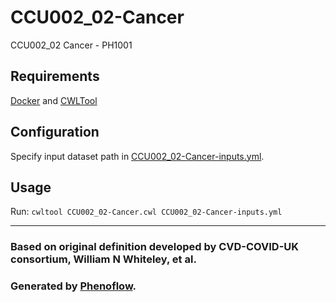 # CCU002_02-Cancer

CCU002_02 Cancer - PH1001

## Requirements

[Docker](https://docs.docker.com/install/) and [CWLTool](https://github.com/common-workflow-language/cwltool#install)

## Configuration

Specify input dataset path in [CCU002_02-Cancer-inputs.yml](CCU002_02-Cancer-inputs.yml).

## Usage

Run: `cwltool CCU002_02-Cancer.cwl CCU002_02-Cancer-inputs.yml`

***

### Based on original definition developed by CVD-COVID-UK consortium, William N Whiteley, et al.
### Generated by [Phenoflow](https://kclhi.org/phenoflow).

